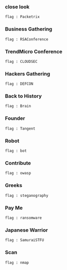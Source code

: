 ### close look 
``` flag : Packetrix ```
### Business Gathering
``` flag : RSAConference ```
### TrendMicro Conference
``` flag : CLOUDSEC ```
### Hackers Gathering
``` flag : DEFCON ```
### Back to History
``` flag : Brain ```
### Founder
``` flag : Tangent ```
### Robot 
``` flag : bot ```
### Contribute
``` flag : owasp ```
### Greeks 
``` flag : steganography ```
### Pay Me
``` flag : ransomware ``` 
### Japanese Warrior
``` flag : SamuraiSTFU ```
### Scan 
``` flag : nmap ```
